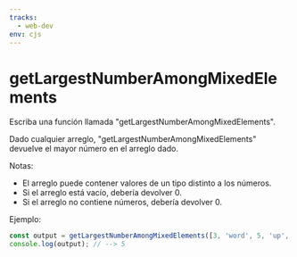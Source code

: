 ```yaml
---
tracks:
  - web-dev
env: cjs
---
```


# getLargestNumberAmongMixedElements

Escriba una función llamada "getLargestNumberAmongMixedElements".

Dado cualquier arreglo, "getLargestNumberAmongMixedElements" devuelve el mayor
número en el arreglo dado.

Notas:

- El arreglo puede contener valores de un tipo distinto a los números.
- Si el arreglo está vacío, debería devolver 0.
- Si el arreglo no contiene números, debería devolver 0.

Ejemplo:

```js
const output = getLargestNumberAmongMixedElements([3, 'word', 5, 'up', 3, 1]);
console.log(output); // --> 5
```
